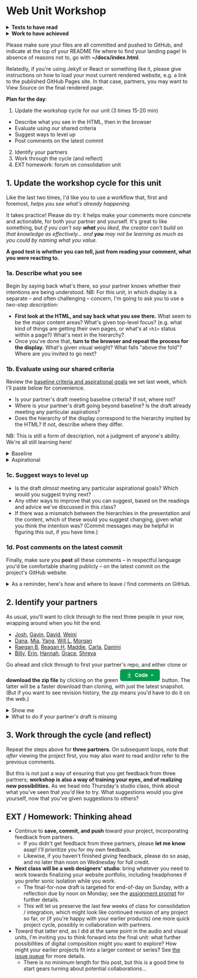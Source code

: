 
# Web Unit Workshop

<section class="prereqs">
    <details><summary><strong>Texts to have read</strong></summary>
        <ul>
            <li>Any remaining tutorials from the <a href="../schedule">scheduled assignments</a></li>
            <li>Any tutorials or documentation you find on your own to help you achieve your design vision</li>
        </ul>
    </details>
    <details><summary><strong>Work to have achieved</strong></summary>
        <ul>
            <li>a solid attempt at a complete website portfolio, ideally meeting <a href="https://github.com/benmiller314/webs{{site.course.slugterm}}?tab=readme-ov-file#generative-constraints">baseline criteria</a>. Rough edges are still welcome.</li>
        </ul>
    </details>
</section>

<div class="alert alert-success">
    <p>Please make sure your files are all committed and pushed to GitHub, and indicate at the top of your README file where to find your landing page! In absence of reasons not to, go with <strong>~/docs/index.html</strong>.</p>
</div>
<!-- <div class="alert alert-info"> -->

<p>Relatedly, if you're using Jekyll or React or something like it, please give instructions on how to load your most current rendered website, e.g. a link to the published GitHub Pages site. In that case, partners, you may want to View Source on the final rendered page.</p>

<!-- </div> -->

**Plan for the day**:

1. Update the workshop cycle for our unit (3 times 15-20 min)
  - Describe what you see in the HTML, then in the browser
  - Evaluate using our shared criteria
  - Suggest ways to level up
  - Post comments on the latest commit
2. Identify your partners
3. Work through the cycle (and reflect)
4. EXT homework: forum on consolidation unit

## 1. Update the workshop cycle for this unit

Like the last two times, I'd like you to use a workflow that, first and foremost, *helps you see what's already happening.*  

It takes practice! Please do try: it helps make your comments more concrete and actionable, for both your partner and yourself. It's great to like something, but _if you can't say **what** you liked, the creator can't build on that knowledge as effectively... and **you** may not be learning as much as you could by naming what you value._

**A good test is whether you can tell, just from reading your comment, what you were reacting to.**

<!-- <div class="alert alert-warning">Note for async workshop: You may want to time yourself. In class we wouldn't have more than 15-20 minutes for each of three partners.
</div> -->

### 1a. Describe what you see
Begin by saying back what's there, so your partner knows whether their intentions are being understood. NB: For this unit, in which display is a separate – and often challenging – concern, I'm going to ask you to use a <em>two-step description</em>:

* **First look at the HTML, and say back what you see there.** What seem to be the major content areas? What's given top-level focus? (e.g. what kind of things are getting their own pages, or what's at `<h1>` status within a page?) What's next in the hierarchy?
* Once you've done that, **turn to the browser and repeat the process for the display.** What's given visual weight? What falls "above the fold"? Where are you invited to go next?

### 1b. Evaluate using our shared criteria

Review the [baseline criteria and aspirational goals](http://bit.ly/cdm{{site.course.slugterm}}-notes) we set last week, which I'll paste below for convenience.

* Is your partner's draft meeting baseline criteria? If not, where not?
* Where is your partner's draft going beyond baseline? Is the draft already meeting any particular aspirations?
* Does the hierarchy of the display correspond to the hierarchy implied by the HTML? If not, describe where they differ.

NB: This is still a form of description, not a judgment of anyone's ability. We're all still learning here!

<details><summary>Baseline</summary>
For a minimum grade of B, all projects for this unit must…
<ul><li>Use arrangement, size, color, visual rhythm, and/or contrast to focus viewers' attention.</li>
<li>Include at least 3 navigable html locations (separate pages or distinct scrolling locations on the same page)</li>
<li>Include a sitewide CSS stylesheet (i.e. an organized visual theme)</li>
<li>Link internally from all pages (no dead ends)</li>
<li>Include at least one legally useable image, <em>with alt text</em></li>
<li>Credit all assets correctly on the site itself (or link to credits in the repo), including Title, Author, Source, and License</li>
<li>Successfully load all elements in a web browser, at least locally (i.e. file paths should work on any computer)</li>
<li>Use meaningful commit messages that say what’s changing (or even why)</li>
</ul>
</details>

<details><summary>Aspirational</summary>
    <p>To target (but not guarantee) a grade above a B, the best projects for this unit may do some (but probably not all!) of the following:</p>
    <ul>
        <li><em>Dynamism</em>
            <ul>
                <li>Use responsive design (e.g. <code>@media</code> queries, <code>flex-wrap</code>, <code>auto-fill</code>, etc) to dynamically resize elements based on viewport width</li>
                <li>Animate HTML elements via CSS or JavaScript (e.g. image carousel, <code>@keyframes</code>, <code>:hover</code> / <code>:focus</code> events, etc)</li>
                <li>Swap in/out content via JavaScript (e.g. on-click events / functions)</li>
                <li>Use JavaScript file to help construct the web page (e.g. dynamically load images from a folder)</li>
            </ul>
        </li>
        <li><em>Coding</em>
            <ul>
                <li><a href="https://validator.w3.org/">Validate</a> your HTML</li>
                <li>Use Flexbox or Grid layouts</li>
                <li>Use classes shared across multiple elements to minimze repetition in your CSS</li>
                <li>Use <a href="https://benmiller314.github.io/cdm2022spring/resources#web-frameworks:~:text=a%20tool%20for%20incorporating%20templates%20and%20variables">Jekyll</a> to minimize repetition in your HTML through templates and variables</li>
                <li>Use CSS preprocessors (e.g. SASS, LESS) or <a href="https://css-tricks.com/a-complete-guide-to-custom-properties/">custom properties</a> to minimize repetition in your stylesheets</li>
                <li>Add comments, whitespace, and other formatting to code to make it more readable</li>
            </ul>
        </li>
        <li><em>Audience Engagement</em>
            <ul>
                <li>Use non-default fonts, drawing on visual unit knowledge</li>
                <li>Use best practices for accessible design (see <a href="https://www.w3.org/TR/UNDERSTANDING-WCAG20/intro.html#introduction-fourprincs-head">W3's Four Principles</a> and the <a href="http://wave.webaim.org/">WAVE web accessibility evaluation tool</a>)<ul><li>These include, but are not limited to, using semantic HTML elements like <code>&lt;section&gt;</code> and <code>&lt;nav&gt;</code> instead of <code>&lt;div&gt;</code></li></ul></li>
                <li>Use breadcrumbs or other cues (e.g. sticky / static nav) to help readers locate themselves within the site, no matter where they begin</li>
                <li>Optimize image filetypes, resolutions, and file sizes for faster loading</li>
                <li>Load site publicly over the internet (e.g. with GitHub Pages)</li>
            </ul>
        </li>
        <li><em>Reflection</em> (not due yet!)
            <ul>
                <li>Make a clear argument in your reflection as to why you met enough of the aspirational criteria to be stretching the abilities you came in with: e.g. clarify what skills you came in with, and what was new</li>
                <li>Justify the website's structure for its intended purpose / audience</li>
                <li>(For all of the above, clarify your compositional choices and goals (e.g. design hierarchy)</li>
                <li>Refer to specific tutorials or reference materials that helped you in your design</li>
                <li>Discuss what you would do if you had more time, and why you didn't have time now</li>
            </ul>
        </li>
    </ul>
</details>

### 1c. Suggest ways to level up

* Is the draft _almost_ meeting any particular aspirational goals? Which would you suggest trying next?
* Any other ways to improve that you can suggest, based on the readings and advice we've discussed in this class?
* If there was a mismatch between the hierarchies in the presentation and the content, which of these would you suggest changing, given what you think the intention was? (Commit messages may be helpful in figuring this out, if you have time.)

### 1d. Post comments on the latest commit
Finally, make sure you **post** all these comments – in respectful language you'd be comfortable sharing publicly – on the latest commit on the project's GitHub website.

<details><summary>As a reminder, here's how and where to leave / find comments on GitHub.</summary>

<p>Just...
    <ol>
        <li>click through to the history of commits (the clock button);</li>
        <li>click on the _commit hash_, the set of random-seeming numbers and letters almost at the end of the top row (i.e., for the most recent commit); and</li>
        <li>scroll to the bottom of the _diff view_ that appears. You'll see a comment box there: <figure role="figure"><img src="../assets/img/github--comment-on-commit.gif" alt="screencast of the three steps just described" title="GIF made with LICEcap: https://www.cockos.com/licecap/" /></figure></li>
    </ol>
</p>
</details>

## 2. Identify your partners
As usual, you'll want to click through to the next three people in your row, wrapping around when you hit the end.

<!-- group bullets go here -->
* <a href='https://github.com/JoshKrym/webs2025spring'>Josh</a>, <a href='https://github.com/gavin-abramowitz/webs2025spring'>Gavin</a>, <a href='https://github.com/davidaltman920/webs2025spring'>David</a>, <a href='https://github.com/wex59/webs2025spring'>Weini</a>
* <a href='https://github.com/DAB367/webs2025spring'>Dana</a>, <a href='https://github.com/mschnelk/webs2025spring'>Mia</a>, <a href='https://github.com/2004Moonlove/webs2025spring'>Yang</a>, <a href='https://github.com/wills-projects/webs2025spring'>Will L</a>, <a href='https://github.com/morganfilar/webs2025spring'>Morgan</a>
* <a href='https://github.com/raeganbest/webs2025spring'>Raegan B</a>, <a href='https://github.com/reagan-h6/webs2025spring'>Reagan H</a>, <a href='https://github.com/mconley25/webs2025spring'>Maddie</a>, <a href='https://github.com/Cferzoco/webs2025spring'>Carla</a>, <a href='https://github.com/daminidwivedi/webs2025spring'>Damini</a>
* <a href='https://github.com/WLD10/webs2025spring'>Billy</a>, <a href='https://github.com/erinkelly25/webs2025spring'>Erin</a>, <a href='https://github.com/hanbos09/webs2025spring'>Hannah</a>, <a href='https://github.com/longworthgrace23/webs2025spring'>Grace</a>, <a href='https://github.com/src141/webs2025spring'>Shreya</a>


Go ahead and click through to first your partner's repo, and either clone or **download the zip file** by clicking on the green <img class="d-inline-block" src="../assets/img/github-code-btn.png" alt="code" /> button. The latter will be a faster download than cloning, with just the latest snapshot. (But if you want to see revision history, the zip means you'd have to do it on the web.)

<details><summary>Show me</summary>
<figure role="figure"><img src="../assets/img/github--clone-code-zip.png" alt="Code button to clone repo; also includes the URL to use with the command line." /></figure>
</details>

<details class="alert alert-warning"><summary>What to do if your partner's draft is missing</summary>
    <ul>
        <li>If one of your partners hasn't turned in a draft, first check with them to see if they need help getting their files onto GitHub.</li>
        <li>If they're not yet ready to post, skip to the next person in your row.</li>
        <li>If by skipping you've wrapped all the way around, BUT you've left at least one comment, you can reclaim the rest of the time for studio.</li>
        <li>If you've wrapped all the way around and still don't have even a single a draft to respond to, jump down to the next row so you can give at least one comment today. It's to your benefit, too! Look for someone who's absent, and write one of the reviews they were assigned.</li>
    </ul>
</details>

## 3. Work through the cycle (and reflect)
Repeat the steps above for **three partners**. On subsequent loops, note that *after* viewing the project first, you may also want to read and/or refer to the previous comments.

But this is not just a way of ensuring that you get feedback from three partners; **workshop is also a way of training your eyes, and of realizing new possibilities.** As we head into Thursday's studio class, think about what you've seen that _you'd_ like to try. What suggestions would you give yourself, now that you've given suggestions to others?

<!--
<div class="alert alert-warning">
I said above that even late peer reviews are due ideally by Thursday morning; even if that's not possible, please be sure to have them completed no later than Thursday at 12:45pm, so your partners have them for in-class studio.
</div> -->

## EXT / Homework: Thinking ahead
* Continue to **save, commit, and push** toward your project, incorporating feedback from partners.
    - If you didn't get feedback from three partners, please **let me know** asap! I'll prioritize you for my own feedback.
    - Likewise, if you haven't finished _giving_ feedback, please do so asap, and no later than noon on Wednesday for full credit.
* **Next class will be a web designers' studio**: bring whatever you need to work towards finalizing your website portfolio, including headphones if you prefer sonic isolation while you work.
    - The final-for-now draft is targeted for end-of-day on Sunday, with a reflection due by noon on Monday; see the [assignment prompt](https://github.com/benmiller314/webs{{site.course.slugterm}}#deadlines-and-products) for further details.
    - This will let us preserve the last few weeks of class for consolidation / integration, which might look like continued revision of any project so far, or (if you're happy with your earlier products) one more quick project cycle, possibly in collaboration with partners.
* Toward that latter end, as I did at the same point in the audio and visual units, I'm inviting you to think forward into the final unit: what further possibilities of digital composition might you want to explore? How might your earlier projects fit into a larger context or series? See <a href="{{site.github.issues_url}}">the issue queue</a> for more details.
    * There is no minimum length for this post, but this is a good time to start gears turning about potential collaborations...
